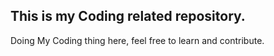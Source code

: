 ## This is my Coding related repository.

Doing My Coding thing here, feel free to learn and contribute.